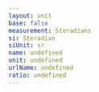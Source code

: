 ```yaml
---
layout: unit
base: false
measurement: Steradians
si: Steradian
siUnit: sr
name: undefined
unit: undefined
urlName: undefined
ratio: undefined
---
```

